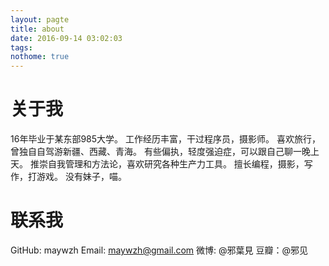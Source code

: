 ```yaml
---
layout: pagte
title: about
date: 2016-09-14 03:02:03
tags: 
nothome: true
---
```

# 关于我
16年毕业于某东部985大学。
工作经历丰富，干过程序员，摄影师。
喜欢旅行，曾独自自驾游新疆、西藏、青海。
有些偏执，轻度强迫症，可以跟自己聊一晚上天。
推崇自我管理和方法论，喜欢研究各种生产力工具。
擅长编程，摄影，写作，打游戏。
没有妹子，喵。

# 联系我
GitHub: maywzh
Email: maywzh@gmail.com 
微博: @邪葉見
豆瓣：@邪见